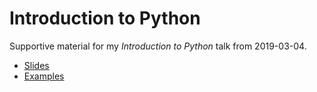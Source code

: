 Introduction to Python
======================

Supportive material for my *Introduction to Python* talk from 2019-03-04.

* [Slides](https://github.com/s3rvac/talks/raw/master/2019-03-04-Introduction-to-Python/slides.pdf)
* [Examples](https://github.com/s3rvac/talks/tree/master/2019-03-04-Introduction-to-Python/examples)
